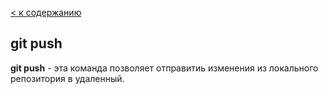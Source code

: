 [< к содержанию](./readme.md)

## git push

**git push** - эта команда позволяет отправитиь изменения из локального репозитория в удаленный.